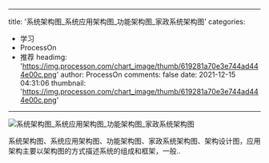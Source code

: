 
---
title: '系统架构图_系统应用架构图_功能架构图_家政系统架构图'
categories: 
 - 学习
 - ProcessOn
 - 推荐
headimg: 'https://img.processon.com/chart_image/thumb/619281a70e3e744ad444e00c.png'
author: ProcessOn
comments: false
date: 2021-12-15 04:31:06
thumbnail: 'https://img.processon.com/chart_image/thumb/619281a70e3e744ad444e00c.png'
---

<div>   
<img class="thumb" alt="系统架构图_系统应用架构图_功能架构图_家政系统架构图" src="https://img.processon.com/chart_image/thumb/619281a70e3e744ad444e00c.png" referrerpolicy="no-referrer">
<p>系统架构图、系统应用架构图、功能架构图、家政系统架构图、架构设计图，应用架构主要以架构图的方式描述系统的组成和框架，一般..</p>  
</div>
            